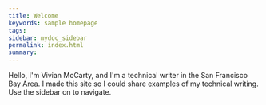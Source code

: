 ```yaml
---
title: Welcome
keywords: sample homepage
tags:
sidebar: mydoc_sidebar
permalink: index.html
summary:
---
```

Hello, I'm Vivian McCarty, and I'm a technical writer in the San Francisco Bay Area. I made this site so I could share examples of my technical writing. Use the sidebar on to navigate.
